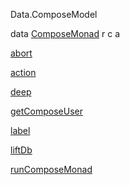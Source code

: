 Data.ComposeModel

data [ComposeMonad](Data-ComposeModel.html#t:ComposeMonad) r c a

[abort](Data-ComposeModel.html#v:abort)

[action](Data-ComposeModel.html#v:action)

[deep](Data-ComposeModel.html#v:deep)

[getComposeUser](Data-ComposeModel.html#v:getComposeUser)

[label](Data-ComposeModel.html#v:label)

[liftDb](Data-ComposeModel.html#v:liftDb)

[runComposeMonad](Data-ComposeModel.html#v:runComposeMonad)
